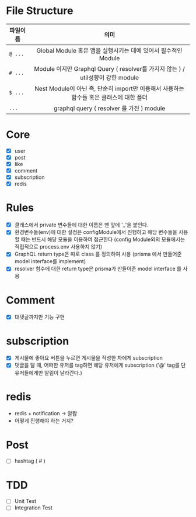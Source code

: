 # File Structure

| 파일이름 |                                          의미                                           |
| -------- | :-------------------------------------------------------------------------------------: |
| `@ ...`  |             Global Module 혹은 앱을 실행시키는 데에 있어서 필수적인 Module              |
| `# ...`  |     Module 이지만 Graphql Query ( resolver를 가지지 않는 ) / util성향이 강한 module     |
| `$ ...`  | Nest Module이 아닌 즉, 단순히 import만 이용해서 사용하는 함수들 혹은 클래스에 대한 폴더 |
| `...`    |                        graphql query ( resolver 를 가진 ) module                        |

# Core

- [x] user
- [x] post
- [x] like
- [x] comment
- [x] subscription
- [x] redis

# Rules

- [x] 클래스에서 private 변수들에 대한 이름은 맨 앞에 '\_'을 붙인다.
- [x] 환경변수들(env)에 대한 설정은 configModule에서 진행하고 해당 변수들을 사용할 때는 반드시 해당 모듈을 이용하여 접근한다 (config Module외의 모듈에서는 직접적으로 process.env 사용하지 않기)
- [x] GraphQL return type은 따로 class 를 정의하여 사용 (prisma 에서 만들어준 model interface를 implement)
- [x] resolver 함수에 대한 return type은 prisma가 만들어준 model interface 를 사용

# Comment

- [x] 대댓글까지만 기능 구현

# subscription

- [x] 게시물에 좋아요 버튼을 누르면 게시물을 작성한 자에게 subscription
- [x] 댓글을 달 때, 어떠한 유저를 tag하면 해당 유저에게 subscription ('@' tag를 단 유저들에게만 알림이 날라간다.)

# redis

- redis + notification -> 알람
- 어떻게 진행해야 하는 거지?

# Post

- [ ] hashtag ( # )

# TDD

- [ ] Unit Test
- [ ] Integration Test

